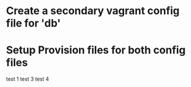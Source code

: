 

# Create a secondary vagrant config file for 'db'

# Setup Provision files for both config files

test 1
test 3
test 4
